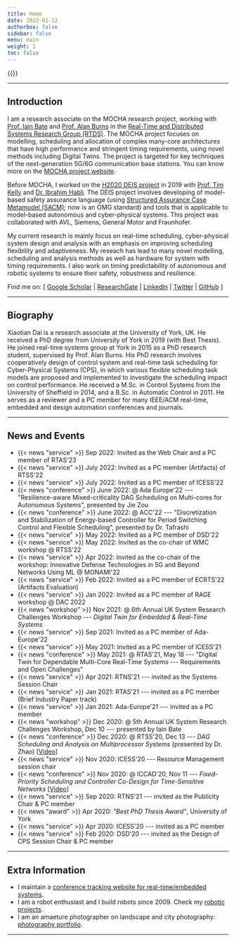 ```yaml
---
title: Home
date: 2022-01-12
authorbox: false
sidebar: false
menu: main
weight: 1
toc: false
---
```


{{<contact>}}

---

## Introduction

I am a research associate on the MOCHA research project, working with [Prof. Iain Bate](https://www-users.cs.york.ac.uk/~ijb/) and [Prof. Alan Burns](https://www-users.cs.york.ac.uk/~burns/) in the [Real-Time and Distributed Systems Research Group (RTDS)](https://www.cs.york.ac.uk/rts/index.html). The MOCHA project focuses on modelling, scheduling and allocation of complex many-core architectures that have high performance and stringent timing requirements, using novel methods including Digital Twins. The project is targeted for key techniques of the next-generation 5G/6G communication base stations. You can know more on the [MOCHA project website](https://www.cs.york.ac.uk/rts/mocha/).

Before MOCHA, I worked on the [H2020 DEIS project](https://deis-project.eu) in 2019 with [Prof. Tim Kelly](https://www.cs.york.ac.uk/people/tpk) and [Dr. Ibrahim Habli](https://www.cs.york.ac.uk/people/ihabli). The DEIS project involves developing of model-based safety assurance language (using [Structured Assurance Case Metamodel (SACM)](https://www.omg.org/spec/SACM/2.0/About-SACM/); now is an OMG standard) and tools that is applicable to model-based autonomous and cyber-physical systems. This project was collaborated with AVL, Siemens, General Motor and Fraunhofer. 

My current research is mainly focus on real-time scheduling, cyber-physical system design and analysis with an emphasis on improving scheduling flexibility and adaptiveness. My reseach has lead to many novel modelling, scheduling and analysis methods as well as hardware for system with timing requirements. I also work on timing predictability of autonomous and robotic systems to ensure their safety, robustness and resilience. 

Find me on: \[ [Google Scholar](https://scholar.google.co.uk/citations?hl=en&user=G7dzNUkAAAAJ&view_op=list_works&sortby=pubdate)  | [ResearchGate](https://www.researchgate.net/profile/Xiaotian_Dai) | [LinkedIn](https://www.linkedin.com/in/xdai3/) | [Twitter](https://twitter.com/stevenxdai)  | [GitHub](https://github.com/automaticdai) \]

---

## Biography

Xiaotian Dai is a research associate at the University of York, UK. He received a PhD degree from University of York in 2019 (with Best Thesis). He joined real-time systems group at York in 2015 as a PhD research student, supervised by Prof. Alan Burns. His PhD research involves cooperatively design of control system and real-time task scheduling for Cyber-Physical Systems (CPS), in which various flexible scheduling task models are proposed and implemented to investigate the scheduling impact on control performance. He received a M.Sc. in Control Systems from the University of Sheffield in 2014, and a B.Sc. in Automatic Control in 2011. He serves as a reviewer and a PC member for many IEEE/ACM real-time, embedded and design automation conferences and journals.

---

## News and Events

- {{< news "service" >}} Sep 2022: Invited as the Web Chair and a PC member of RTAS'23
- {{< news "service" >}} July 2022: Invited as a PC member (Artifacts) of RTSS'22 
- {{< news "service" >}} July 2022: Invited as a PC member of ICESS'22
- {{< news "conference" >}} June 2022: @ Ada Europe'22 --- "Resilience-aware Mixed-criticality DAG Scheduling on Multi-cores for Autonomous Systems", presented by Jie Zou
- {{< news "conference" >}} June 2022: @ ACC'22 --- "Discretization and Stabilization of Energy-based Controller for Period Switching Control and Flexible Scheduling", presented by Dr. Tafrashi 
- {{< news "service" >}} May 2022: Invited as a PC member of DSD'22
- {{< news "service" >}} May 2022: Invited as the co-chair of WMC workshop @ RTSS'22
- {{< news "service" >}} Apr 2022: Invited as the co-chair of the workshop: Innovative Defense Technologies in 5G and Beyond Networks Using ML @ MONAMI'22
- {{< news "service" >}} Feb 2022: Invited as a PC member of ECRTS'22 (Artifacts Evaluation)
- {{< news "service" >}} Jan 2022: Invited as a PC member of RAGE workshop @ DAC 2022
- {{< news "workshop" >}} Nov 2021: @ 6th Annual UK System Research Challenges Workshop --- *Digital Twin for Embedded & Real-Time Systems*
- {{< news "service" >}} Sep 2021: Invited as a PC member of Ada-Europe'22
- {{< news "service" >}} May 2021: Invited as a PC member of ICESS'21
- {{< news "conference" >}} May 2021: @ RTAS'21, May 18 --- "Digital Twin for Dependable Multi-Core Real-Time Systems --- Requirements and Open Challenges"
- {{< news "service" >}} Apr 2021: RTNS'21 --- invited as the Systems Session Chair
- {{< news "service" >}} Jan 2021: RTAS'21 --- invited as a PC member (Brief Industry Paper track)
- {{< news "service" >}} Jan 2021: Ada-Europe'21 --- invited as a PC member
- {{< news "workshop" >}} Dec 2020: @ 5th Annual UK System Research Challenges Workshop, Dec 10 --- presented by Iain Bate
- {{< news "conference" >}} Dec 2020: @ RTSS'20, Dec 13 --- *DAG Scheduling and Analysis on Multiprocessor Systems* (presented by Dr. Zhao) [[Video](https://www.youtube.com/watch?v=DriyJdDGtNc)]
- {{< news "service" >}} Nov 2020: ICESS'20 --- Resource Management session chair
- {{< news "conference" >}} Nov 2020: @ ICCAD'20, Nov 11 --- *Fixed-Priority Scheduling and Controller Co-Design for Time-Sensitive Networks* [[Video](https://www.youtube.com/watch?v=fPSlHvK1NGc)]
- {{< news "service" >}} Sep 2020: RTNS'21 --- invited as the Publicity Chair & PC member
- {{< news "award" >}} Apr 2020: *"Best PhD Thesis Award"*, University of York 
- {{< news "service" >}} Apr 2020: ICESS'20 --- invited as a PC member
- {{< news "service" >}} Feb 2020: DSD'20 --- invited as the Design of CPS Session Chair & PC member

---

## Extra Information

- I maintain a [conference tracking website for real-time/embedded systems](https://automaticdai.github.io/realtime-embedded-conferences/).
- I am a robot enthusiast and I build robots since 2009. Check my [robotic projects](/robots/). 
- I am an amaeture photographer on landscape and city photography: [photography portfolio](https://xdaiphotography.com).

---
